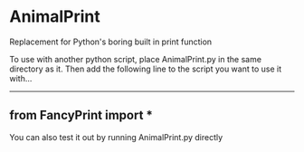 # AnimalPrint
Replacement for Python's boring built in print function

To use with another python script, place AnimalPrint.py in the same directory as it.
Then add the following line to the script you want to use it with...

--------------------------
from FancyPrint import *
--------------------------

You can also test it out by running AnimalPrint.py directly